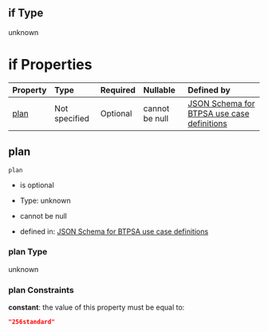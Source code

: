 ## if Type

unknown

# if Properties

| Property      | Type          | Required | Nullable       | Defined by                                                                                                                                                                                                                                  |
| :------------ | :------------ | :------- | :------------- | :------------------------------------------------------------------------------------------------------------------------------------------------------------------------------------------------------------------------------------------ |
| [plan](#plan) | Not specified | Optional | cannot be null | [JSON Schema for BTPSA use case definitions](btpsa-usecase-properties-services-items-allof-1-then-allof-38-then-allof-7-if-properties-plan.md "undefined#/properties/services/items/allOf/1/then/allOf/38/then/allOf/7/if/properties/plan") |

## plan



`plan`

*   is optional

*   Type: unknown

*   cannot be null

*   defined in: [JSON Schema for BTPSA use case definitions](btpsa-usecase-properties-services-items-allof-1-then-allof-38-then-allof-7-if-properties-plan.md "undefined#/properties/services/items/allOf/1/then/allOf/38/then/allOf/7/if/properties/plan")

### plan Type

unknown

### plan Constraints

**constant**: the value of this property must be equal to:

```json
"256standard"
```
